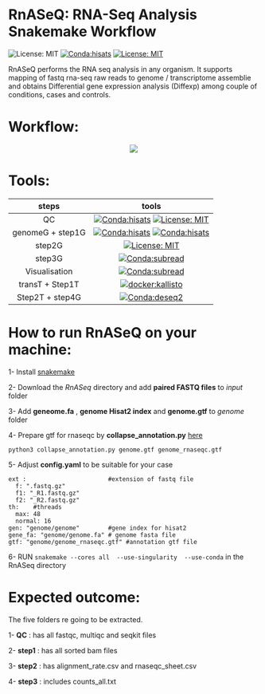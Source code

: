 # RnASeQ: RNA-Seq Analysis Snakemake Workflow
![License: MIT](https://img.shields.io/badge/ubuntu-20.04.3-green.svg)
[![Conda:hisats](https://img.shields.io/badge/snakemake-v7.14.0-green.svg)](https://snakemake.github.io/)
[![License: MIT](https://img.shields.io/badge/License-MIT-yellow.svg)](https://opensource.org/licenses/MIT)

RnASeQ performs the RNA seq analysis in any organism. It supports mapping of fastq rna-seq raw reads to genome / transcriptome assemblie and obtains Differential gene expression analysis (Diffexp) among couple of conditions, cases and controls.  


# Workflow:
<p align="center">
  <img  src="https://user-images.githubusercontent.com/66043140/194316017-7c48648b-0187-4462-836f-876b93fc9ae2.png">
  </p>


# Tools: 
| steps | tools|
| :---:   | :---:  |
| QC |[![Conda:hisats](https://img.shields.io/badge/docker--staphb-multiqc-blue.svg)](https://hub.docker.com/r/staphb/multiqc) [![License: MIT](https://img.shields.io/badge/docker--staphb-fastqc-blue.svg)](https://hub.docker.com/r/staphb/fastqc) |
| genomeG + step1G |[![Conda:hisats](https://img.shields.io/badge/docker--condaforge-mambaforge-blue.svg)](docker://condaforge/mambaforge) [![Conda:hisats](https://img.shields.io/badge/bioconda-Hisat2-important.svg)](https://anaconda.org/bioconda/hisat2)  |
| step2G |[![License: MIT](https://img.shields.io/badge/bioconda-rna--seqc-blue.svg)](https://anaconda.org/bioconda/rna-seqc) |
| step3G |[![Conda:subread](https://img.shields.io/badge/bioconda-subread-critical.svg)](https://anaconda.org/bioconda/subread) 
| Visualisation | [![Conda:subread](https://img.shields.io/badge/conda--forge-r--ggplot2-important.svg)](https://anaconda.org/conda-forge/r-ggplot2)|
| transT + Step1T | [![docker:kallisto](https://img.shields.io/badge/bioconductor-deseq2-important.svg)](https://hub.docker.com/r/zlskidmore/kallisto) |
| Step2T + step4G | [![Conda:deseq2](https://img.shields.io/badge/bioconductor-deseq2-important.svg)](https://anaconda.org/bioconda/bioconductor-deseq2) |

# How to run RnASeQ on your machine:
1- Install  <a href="https://snakemake.readthedocs.io/en/stable/getting_started/installation.html" target="_blank">snakemake </a>

2- Download the *RnASeq* directory and add **paired FASTQ files** to *input* folder

3- Add **geneome.fa** , **genome Hisat2 index** and **genome.gtf** to *genome* folder

4- Prepare gtf for rnaseqc by **collapse_annotation.py** <a href="https://raw.githubusercontent.com/broadinstitute/gtex-pipeline/master/gene_model/collapse_annotation.py" target="_blank">here </a>


``` python3 collapse_annotation.py genome.gtf genome_rnaseqc.gtf ``` 

5- Adjust **config.yaml** to be suitable for your case

```
ext :                       #extension of fastq file
  f: ".fastq.gz"
  f1: "_R1.fastq.gz"
  f2: "_R2.fastq.gz"
th:    #threads
  max: 48
  normal: 16
gen: "genome/genome"        #gene index for hisat2
gene_fa: "genome/genome.fa" # genome fasta file
gtf: "genome/genome_rnaseqc.gtf" #annotation gtf file
```
6-  RUN ``` snakemake --cores all  --use-singularity  --use-conda ``` in the RnASeq directory 

# Expected outcome:

The five folders re going to be extracted.

1- **QC** : has all fastqc, multiqc and seqkit files 

2- **step1** : has all sorted bam files

3- **step2** : has alignment_rate.csv and rnaseqc_sheet.csv

4- **step3** : includes counts_all.txt 
